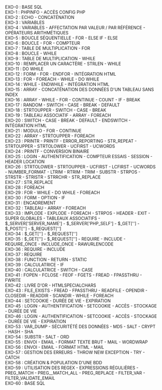 EXO-0 : BASE SQL  
EXO-1 : PHPINFO - ACCÈS CONFIG PHP  
EXO-2 : ECHO - CONCATÉNATION  
EXO-3 : VARIABLES  
EXO-4 : VARIABLES - AFFECTATION PAR VALEUR / PAR RÉFÉRENCE - OPÉRATEURS ARITHMÉTIQUES  
EXO-5 : BOUCLE SÉQUENTIELLE - FOR - ELSE IF - ELSE  
EXO-6 : BOUCLE - FOR - COMPTEUR  
EXO-7 : TABLE DE MULTIPLICATION - FOR  
EXO-8 : BOUCLE - WHILE  
EXO-9 : TABLE DE MULTIPLICATION - WHILE  
EXO-10 : REMPLACER UN CARACTÈRE - STRLEN - WHILE  
EXO-11 : DO WHILE  
EXO-12 : FORM - FOR - ENDFOR - INTÉGRATION HTML  
EXO-13 : FOR - FOREACH - WHILE - DO WHILE  
EXO-14 : WHILE - ENDWHILE - INTÉGRATION HTML  
EXO-15 : ARRAY - CONCATÉNATION DES DONNÉES D'UN TABLEAU SANS INDEX  
EXO-16 : ARRAY - WHILE - FOR - CONTINUE - COUNT - IF - BREAK  
EXO-17 : RANDOM - SWITCH - CASE - BREAK - DEFAULT  
EXO-18 : STRTOUPPER - SWITCH - CASE - BREAK  
EXO-19 : TABLEAU ASSOCIATIF - ARRAY - FOREACH  
EXO-20 : SWITCH - CASE - BREAK - DEFAULT - ENDSWITCH - INTÉGRATION HTML  
EXO-21 : MODULO - FOR - CONTINUE  
EXO-22 : ARRAY - STRTOUPPER - FOREACH  
EXO-23 : PRINTR - PRINTF - ERROR_REPORTING - STR_REPEAT - STRTOUPPER - STRTOLOWER - UCFIRST - UCWORDS  
EXO-24 : PRINTF - CONVERSION BINAIRE  
EXO-25 : LOGIN - AUTHENTIFICATION - COMPTEUR ESSAIS - SESSION - HEADER LOCATION  
EXO-26 : STRTOLOWER - STRTOUPPER - UCFIRST - LCFIRST - UCWORDS - NUMBER_FORMAT - LTRIM - RTRIM - TRIM - SUBSTR - STRPOS - STRSTR - STRISTR - STRRCHR - STR_REPLACE  
EXO-27 : STR_REPLACE  
EXO-28 : FOREACH  
EXO-29 : FOR - WHILE - DO WHILE - FOREACH  
EXO-30 : FORM - OPTION - IF  
EXO-31 : ENCADREMENT  
EXO-32 : TABLEAU - ARRAY - FOREACH  
EXO-33 : IMPLODE - EXPLODE - FOREACH - STRPOS - HEADER - EXIT - SUPER GLOBALES - TABLEAUX ASSOCIATIFS - $_SERVER['SERVER_NAME'] - $_SERVER['PHP_SELF'] - $_GET[''] - $_POST[''] - $_REQUEST['']  
EXO-34 : $_GET[''] - $_REQUEST['']  
EXO-35 : $_GET[''] - $_REQUEST[''] - REQUIRE - INCLUDE - REQUIRE_ONCE - INCLUDE_ONCE - RAWURLENCODE  
EXO-36 : REQUIRE - INCLUDE  
EXO-37 : REQUIRE  
EXO-38 : FUNCTION - RETURN - STATIC  
EXO-39 : CALCULATRICE - IF  
EXO-40 : CALCULATRICE - SWITCH - CASE  
EXO-41 : FOPEN - FCLOSE - FEOF - FGETS - FREAD - FPASSTHRU - FWRITE  
EXO-42 : LIVRE D'OR - HTMLSPECIALCHARS  
EXO-43 : FILE_EXISTS - FREAD - FPASSTHRU - READFILE - OPENDIR - CLOSEDIR - READDIR - SCANDIR - WHILE - FOREACH  
EXO-44 : SETCOOKIE - DURÉE DE VIE - EXPIRATION  
EXO-45 : LOGIN - AUTHENTIFICATION - SETCOOKIE - ACCÈS - STOCKAGE - DURÉE DE VIE  
EXO-46 : LOGIN - AUTHENTIFICATION - SETCOOKIE - ACCÈS - STOCKAGE - DURÉE DE VIE - EXPIRATION  
EXO-53 : VAR_DUMP - SÉCURITÉTÉ DES DONNÉES - MD5 - SALT - CRYPT - HASH - SHA  
EXO-54 : SUBSTR - SALT - ORD  
EXO-55 : ENVOI - EMAIL - FORMAT TEXTE BRUT - MAIL - WORDWRAP  
EXO-56 : ENVOI - EMAIL - FORMAT HTML - MAIL  
EXO-57 : GESTION DES ERREURS - THROW NEW EXCEPTION - TRY - CATCH  
EXO-58 : CRÉATION & POPULATION D'UNE BDD    
EXO-59 : UTILISATION  DES REGEX - EXPRESSIONS RÉGULIÈRES - PREG_MATCH - PREG__MATCH_ALL - PREG_REPLACE - FILTER_VAR - FILTER_VALIDATE_EMAIL  
EXO-60 : BASE SQL  